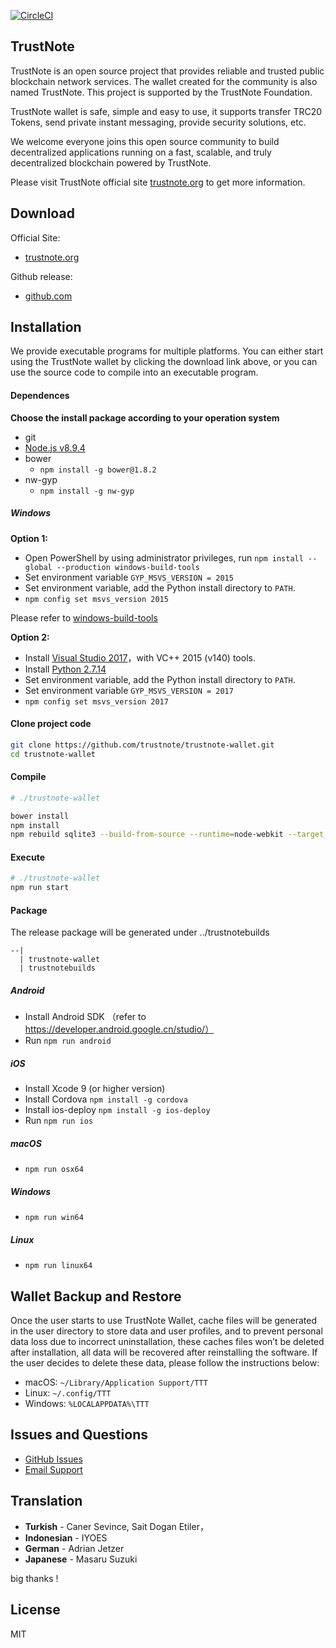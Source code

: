 [![CircleCI](https://img.shields.io/circleci/project/github/trustnote/trustnote-wallet/master.svg)](https://circleci.com/gh/trustnote/trustnote-wallet/)

## TrustNote

TrustNote is an open source project that provides reliable and trusted public blockchain network services. The wallet created for the community is also named TrustNote. This project is supported by the TrustNote Foundation.

TrustNote wallet is safe, simple and easy to use, it supports transfer TRC20 Tokens, send private instant messaging, provide security solutions, etc.

We welcome everyone joins this open source community to build decentralized applications running on a fast, scalable, and truly decentralized blockchain powered by TrustNote.

Please visit TrustNote official site [trustnote.org](https://trustnote.org/) to get more information.

## Download

Official Site:
- [trustnote.org](https://trustnote.org/application.html)

Github release:
- [github.com](https://github.com/trustnote/trustnote-wallet/releases)


## Installation

We provide executable programs for multiple platforms. You can either start using the TrustNote wallet by clicking the download link above, or you can use the source code to compile into an executable program.

#### Dependences

**Choose the install package according to your operation system**

- git
- [Node.js v8.9.4](https://nodejs.org/dist/v8.9.4/)
- bower
    - `npm install -g bower@1.8.2`
- nw-gyp
    - `npm install -g nw-gyp`


##### Windows

**Option 1:**

- Open PowerShell by using administrator privileges, run `npm install --global --production windows-build-tools`
- Set environment variable `GYP_MSVS_VERSION = 2015`
- Set environment variable, add the Python install directory to `PATH`.
- `npm config set msvs_version 2015`

Please refer to [windows-build-tools](https://github.com/felixrieseberg/windows-build-tools)


**Option 2:**

- Install [Visual Studio 2017](https://visualstudio.microsoft.com/zh-hans/thank-you-downloading-visual-studio/?sku=Community&rel=15)，with VC++ 2015 (v140) tools.
- Install [Python 2.7.14](https://www.python.org/downloads/release/python-2714/)
- Set environment variable, add the Python install directory to `PATH`.
- Set environment variable `GYP_MSVS_VERSION = 2017`
- `npm config set msvs_version 2017`


#### Clone project code

```sh
git clone https://github.com/trustnote/trustnote-wallet.git
cd trustnote-wallet
```

#### Compile

```sh
# ./trustnote-wallet

bower install
npm install
npm rebuild sqlite3 --build-from-source --runtime=node-webkit --target_arch=x64 --target=0.26.6
```

#### Execute

```sh
# ./trustnote-wallet
npm run start
```

#### Package

The release package will be generated under ../trustnotebuilds

```
--|
  | trustnote-wallet
  | trustnotebuilds
```

##### Android

- Install Android SDK （refer to https://developer.android.google.cn/studio/）
- Run `npm run android`

##### iOS

- Install Xcode 9 (or higher version)
- Install Cordova `npm install -g cordova`
- Install ios-deploy `npm install -g ios-deploy`
- Run `npm run ios`


##### macOS

- `npm run osx64`

##### Windows

- `npm run win64`

##### Linux

- `npm run linux64`


## Wallet Backup and Restore

Once the user starts to use TrustNote Wallet, cache files will be generated in the user directory to store data and user profiles, and to prevent personal data loss due to incorrect uninstallation, these caches files won’t be deleted after installation, all data will be recovered after reinstalling the software. If the user decides to delete these data, please follow the instructions below:

* macOS: `~/Library/Application Support/TTT`
* Linux: `~/.config/TTT`
* Windows: `%LOCALAPPDATA%\TTT`


## Issues and Questions

* [GitHub Issues](https://github.com/trustnote/trustnote-wallet/issues)
* [Email Support](mailto:foundation@trustnote.org)

## Translation

- **Turkish** - Caner Sevince, Sait Dogan Etiler，
- **Indonesian** - IYOES
- **German** - Adrian Jetzer
- **Japanese** - Masaru Suzuki

big thanks !

## License

MIT

